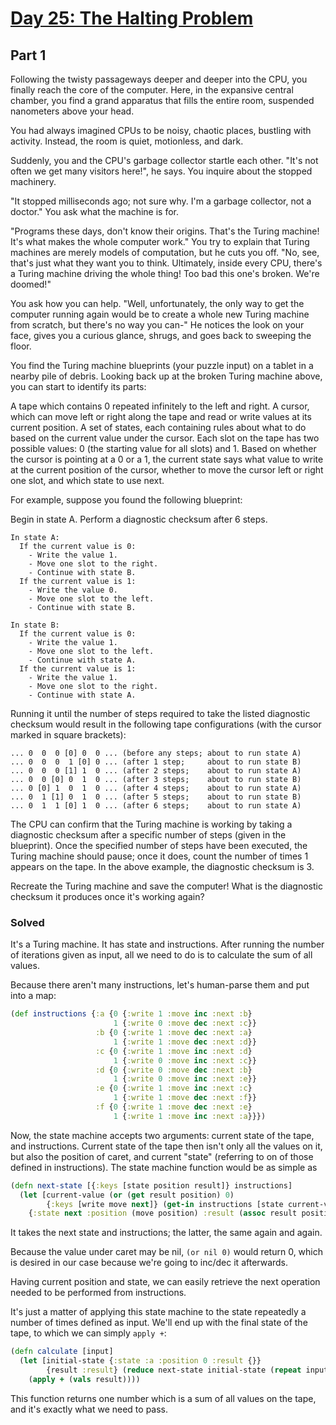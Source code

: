 # [Day 25: The Halting Problem](http://adventofcode.com/2017/day/25)

## Part 1

Following the twisty passageways deeper and deeper into the CPU, you finally reach the core of the computer. Here, in the expansive central chamber, you find a grand apparatus that fills the entire room, suspended nanometers above your head.

You had always imagined CPUs to be noisy, chaotic places, bustling with activity. Instead, the room is quiet, motionless, and dark.

Suddenly, you and the CPU's garbage collector startle each other. "It's not often we get many visitors here!", he says. You inquire about the stopped machinery.

"It stopped milliseconds ago; not sure why. I'm a garbage collector, not a doctor." You ask what the machine is for.

"Programs these days, don't know their origins. That's the Turing machine! It's what makes the whole computer work." You try to explain that Turing machines are merely models of computation, but he cuts you off. "No, see, that's just what they want you to think. Ultimately, inside every CPU, there's a Turing machine driving the whole thing! Too bad this one's broken. We're doomed!"

You ask how you can help. "Well, unfortunately, the only way to get the computer running again would be to create a whole new Turing machine from scratch, but there's no way you can-" He notices the look on your face, gives you a curious glance, shrugs, and goes back to sweeping the floor.

You find the Turing machine blueprints (your puzzle input) on a tablet in a nearby pile of debris. Looking back up at the broken Turing machine above, you can start to identify its parts:

A tape which contains 0 repeated infinitely to the left and right.
A cursor, which can move left or right along the tape and read or write values at its current position.
A set of states, each containing rules about what to do based on the current value under the cursor.
Each slot on the tape has two possible values: 0 (the starting value for all slots) and 1. Based on whether the cursor is pointing at a 0 or a 1, the current state says what value to write at the current position of the cursor, whether to move the cursor left or right one slot, and which state to use next.

For example, suppose you found the following blueprint:

Begin in state A.
Perform a diagnostic checksum after 6 steps.

```
In state A:
  If the current value is 0:
    - Write the value 1.
    - Move one slot to the right.
    - Continue with state B.
  If the current value is 1:
    - Write the value 0.
    - Move one slot to the left.
    - Continue with state B.

In state B:
  If the current value is 0:
    - Write the value 1.
    - Move one slot to the left.
    - Continue with state A.
  If the current value is 1:
    - Write the value 1.
    - Move one slot to the right.
    - Continue with state A.
```

Running it until the number of steps required to take the listed diagnostic checksum would result in the following tape configurations (with the cursor marked in square brackets):

```
... 0  0  0 [0] 0  0 ... (before any steps; about to run state A)
... 0  0  0  1 [0] 0 ... (after 1 step;     about to run state B)
... 0  0  0 [1] 1  0 ... (after 2 steps;    about to run state A)
... 0  0 [0] 0  1  0 ... (after 3 steps;    about to run state B)
... 0 [0] 1  0  1  0 ... (after 4 steps;    about to run state A)
... 0  1 [1] 0  1  0 ... (after 5 steps;    about to run state B)
... 0  1  1 [0] 1  0 ... (after 6 steps;    about to run state A)
```

The CPU can confirm that the Turing machine is working by taking a diagnostic checksum after a specific number of steps (given in the blueprint). Once the specified number of steps have been executed, the Turing machine should pause; once it does, count the number of times 1 appears on the tape. In the above example, the diagnostic checksum is 3.

Recreate the Turing machine and save the computer! What is the diagnostic checksum it produces once it's working again?

### Solved

It's a Turing machine. It has state and instructions. After running the number of iterations given as input, all we need to do is to calculate the sum of all values.

Because there aren't many instructions, let's human-parse them and put into a map:

```clojure
(def instructions {:a {0 {:write 1 :move inc :next :b}
                       1 {:write 0 :move dec :next :c}}
                   :b {0 {:write 1 :move dec :next :a}
                       1 {:write 1 :move dec :next :d}}
                   :c {0 {:write 1 :move inc :next :d}
                       1 {:write 0 :move inc :next :c}}
                   :d {0 {:write 0 :move dec :next :b}
                       1 {:write 0 :move inc :next :e}}
                   :e {0 {:write 1 :move inc :next :c}
                       1 {:write 1 :move dec :next :f}}
                   :f {0 {:write 1 :move dec :next :e}
                       1 {:write 1 :move inc :next :a}}})
```

Now, the state machine accepts two arguments: current state of the tape, and instructions. Current state of the tape then isn't only all the values on it, but also the position of caret, and current "state" (referring to on of those defined in instructions). The state machine function would be as simple as

```clojure
(defn next-state [{:keys [state position result]} instructions]
  (let [current-value (or (get result position) 0)
        {:keys [write move next]} (get-in instructions [state current-value])]
    {:state next :position (move position) :result (assoc result position write)}))
```

It takes the next state and instructions; the latter, the same again and again.

Because the value under caret may be nil, `(or nil 0)` would return 0, which is desired in our case because we're going to inc/dec it afterwards.

Having current position and state, we can easily retrieve the next operation needed to be performed from instructions.

It's just a matter of applying this state machine to the state repeatedly a number of times defined as input. We'll end up with the final state of the tape, to which we can simply `apply +`:

```clojure
(defn calculate [input]
  (let [initial-state {:state :a :position 0 :result {}}
        {result :result} (reduce next-state initial-state (repeat input instructions))]
    (apply + (vals result))))
```

This function returns one number which is a sum of all values on the tape, and it's exactly what we need to pass.
